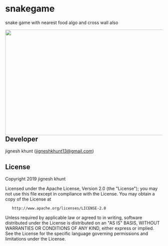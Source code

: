 # snakegame
snake game with nearest food algo and cross wall also

<img src="https://user-images.githubusercontent.com/20221469/58419285-cc7abb80-80a7-11e9-956d-c4fa22bed284.gif" align="left" height="338" width="600" >
<br></br>

##  Developer
  jignesh khunt
  (jigneshkhunt13@gmail.com)
  
##  License

Copyright 2019 jignesh khunt

   Licensed under the Apache License, Version 2.0 (the "License");
   you may not use this file except in compliance with the License.
   You may obtain a copy of the License at

       http://www.apache.org/licenses/LICENSE-2.0

   Unless required by applicable law or agreed to in writing, software
   distributed under the License is distributed on an "AS IS" BASIS,
   WITHOUT WARRANTIES OR CONDITIONS OF ANY KIND, either express or implied.
   See the License for the specific language governing permissions and
   limitations under the License.
